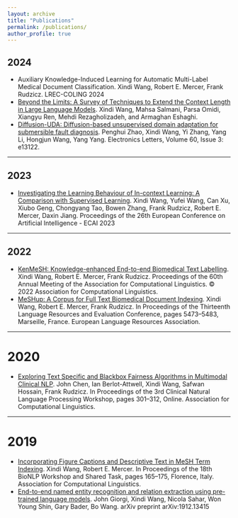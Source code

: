 ```yaml
---
layout: archive
title: "Publications"
permalink: /publications/
author_profile: true
---
```


## 2024
* Auxiliary Knowledge-Induced Learning for Automatic Multi-Label Medical Document Classification. Xindi Wang, Robert E. Mercer, Frank Rudzicz. LREC-COLING 2024
* [Beyond the Limits: A Survey of Techniques to Extend the Context Length in Large Language Models](https://arxiv.org/abs/2402.02244). Xindi Wang, Mahsa Salmani, Parsa Omidi, Xiangyu Ren, Mehdi Rezagholizadeh, and Armaghan Eshaghi. 
* [Diffusion-UDA: Diffusion-based unsupervised domain adaptation for submersible fault diagnosis](https://ietresearch.onlinelibrary.wiley.com/doi/full/10.1049/ell2.13122). Penghui Zhao,  Xindi Wang,  Yi Zhang,  Yang Li,  Hongjun Wang,  Yang Yang. Electronics Letters, Volume 60, Issue 3: e13122.  
---

## 2023
* [Investigating the Learning Behaviour of In-context Learning:  A Comparison with Supervised Learning](https://ebooks.iospress.nl/doi/10.3233/FAIA230559). Xindi Wang, Yufei Wang, Can Xu, Xiubo Geng, Chongyang Tao, Bowen Zhang, Frank Rudzicz, Robert E. Mercer, Daxin Jiang. Proceedings of the 26th European Conference on Artificial Intelligence - ECAI 2023 
---

## 2022
* [KenMeSH: Knowledge-enhanced End-to-end Biomedical Text Labelling](https://aclanthology.org/2022.acl-long.210/). Xindi Wang, Robert E. Mercer, Frank Rudzicz. Proceedings of the 60th Annual Meeting of the Association for Computational Linguistics. &copy; 2022 Association for Computational Linguistics.
* [MeSHup: A Corpus for Full Text Biomedical Document Indexing](https://aclanthology.org/2022.lrec-1.586/). Xindi Wang, Robert E. Mercer, Frank Rudzicz. In Proceedings of the Thirteenth Language Resources and Evaluation Conference, pages 5473–5483, Marseille, France. European Language Resources Association.
---

# 2020
* [Exploring Text Specific and Blackbox Fairness Algorithms in Multimodal Clinical NLP](https://aclanthology.org/2020.clinicalnlp-1.33/). John Chen, Ian Berlot-Attwell, Xindi Wang, Safwan Hossain, Frank Rudzicz. In Proceedings of the 3rd Clinical Natural Language Processing Workshop, pages 301–312, Online. Association for Computational Linguistics.
---

# 2019
* [Incorporating Figure Captions and Descriptive Text in MeSH Term Indexing](https://aclanthology.org/W19-5018/). Xindi Wang, Robert E. Mercer. In Proceedings of the 18th BioNLP Workshop and Shared Task, pages 165–175, Florence, Italy. Association for Computational Linguistics.
* [End-to-end named entity recognition and relation extraction using pre-trained language models](https://arxiv.org/pdf/1912.13415.pdf). John Giorgi, Xindi Wang, Nicola Sahar, Won Young Shin, Gary Bader, Bo Wang. arXiv preprint arXiv:1912.13415
